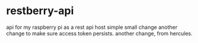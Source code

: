 # restberry-api
api for my raspberry pi as a rest api host
simple small change
another change to make sure access token persists.
another change, from hercules.
